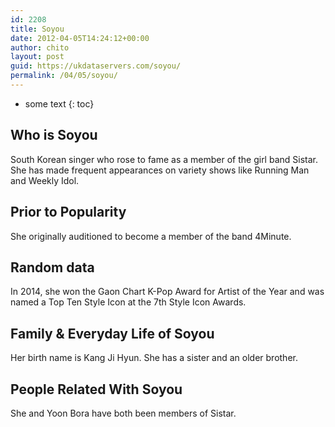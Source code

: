 ```yaml
---
id: 2208
title: Soyou
date: 2012-04-05T14:24:12+00:00
author: chito
layout: post
guid: https://ukdataservers.com/soyou/
permalink: /04/05/soyou/
---
```


* some text
{: toc}
          
          
## Who is  Soyou
                  
                  
                  
South Korean singer who rose to fame as a member of the girl band Sistar. She has made frequent appearances on variety shows like Running Man and Weekly Idol.
                  
                
                
                
## Prior to Popularity 
                  
                  
                  
She originally auditioned to become a member of the band 4Minute.
                  
                
                
                
## Random data 
                  
                  
                  
In 2014, she won the Gaon Chart K-Pop Award for Artist of the Year and was named a Top Ten Style Icon at the 7th Style Icon Awards.
                  
                
                
                
## Family & Everyday Life of Soyou
                  
                  
                  
Her birth name is Kang Ji Hyun. She has a sister and an older brother.
                  
                
                
                
## People Related With  Soyou
                  
                  
                  
She and Yoon Bora have both been members of Sistar.
                  
                
              
            
          
          
          
    
    
  
